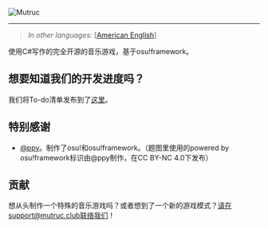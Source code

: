 ![Mutruc](https://github.com/mutruc/mutruc-artworks/raw/main/Banners/Banner.png)
<!-- A fully open-sourced music game written in C#, powered by osu!framework.\[[汉语](/README_zh.md)\] -->

---
> <I>In other languages:</I> \[[American English](/README.md)\]<br />

使用C#写作的完全开源的音乐游戏，基于osu!framework。<br />

<!-- ## Want to know our developing progress? -->
## 想要知道我们的开发进度吗？
<!-- We have posted the to-do list [here](https://github.com/orgs/mutruc/projects/1). -->
我们将To-do清单发布到了[这里](https://github.com/orgs/mutruc/projects/1)。

<!-- ## Special Thanks -->
## 特别感谢
<!-- * To [@ppy](https://github.com/ppy), made osu! and osu!framework. (powered by osu!framework sign used in the banner is made by @ppy and licensed under CC BY-NC 4.0) -->
* [@ppy](https://github.com/ppy)。制作了osu!和osu!framework。（题图里使用的powered by osu!framework标识由@ppy制作，在CC BY-NC 4.0下发布）

<!-- ## Contribute -->
## 贡献
<!-- Wanna make a special rhythm game from scratch? Or just came up with a new gamemode? You can contact us at support@mutruc.club! -->
想从头制作一个特殊的音乐游戏吗？或者想到了一个新的游戏模式？请在support@mutruc.club联络我们！
